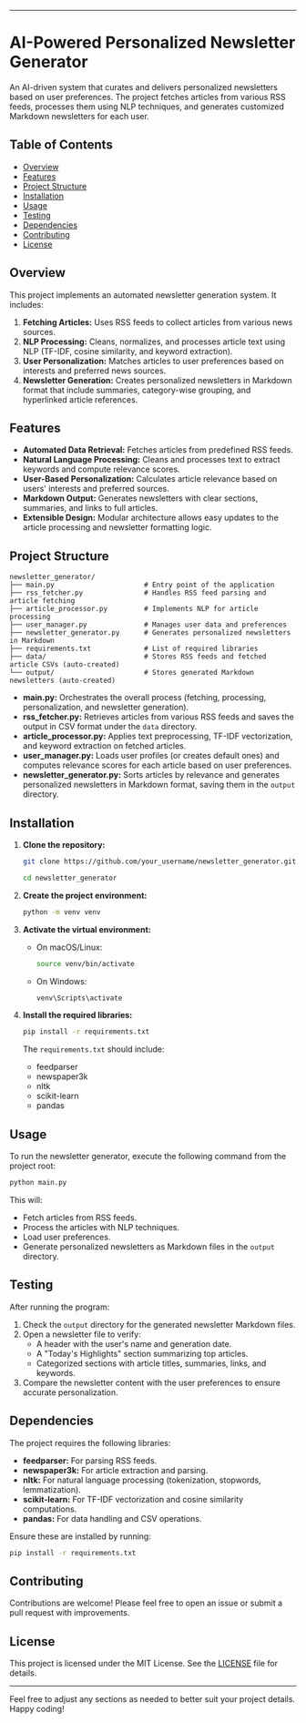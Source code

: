 
---

# AI-Powered Personalized Newsletter Generator

An AI-driven system that curates and delivers personalized newsletters based on user preferences. The project fetches articles from various RSS feeds, processes them using NLP techniques, and generates customized Markdown newsletters for each user.

## Table of Contents

- [Overview](#overview)
- [Features](#features)
- [Project Structure](#project-structure)
- [Installation](#installation)
- [Usage](#usage)
- [Testing](#testing)
- [Dependencies](#dependencies)
- [Contributing](#contributing)
- [License](#license)

## Overview

This project implements an automated newsletter generation system. It includes:

1. **Fetching Articles:** Uses RSS feeds to collect articles from various news sources.
2. **NLP Processing:** Cleans, normalizes, and processes article text using NLP (TF-IDF, cosine similarity, and keyword extraction).
3. **User Personalization:** Matches articles to user preferences based on interests and preferred news sources.
4. **Newsletter Generation:** Creates personalized newsletters in Markdown format that include summaries, category-wise grouping, and hyperlinked article references.

## Features

- **Automated Data Retrieval:** Fetches articles from predefined RSS feeds.
- **Natural Language Processing:** Cleans and processes text to extract keywords and compute relevance scores.
- **User-Based Personalization:** Calculates article relevance based on users' interests and preferred sources.
- **Markdown Output:** Generates newsletters with clear sections, summaries, and links to full articles.
- **Extensible Design:** Modular architecture allows easy updates to the article processing and newsletter formatting logic.

## Project Structure

```
newsletter_generator/
├── main.py                      # Entry point of the application
├── rss_fetcher.py               # Handles RSS feed parsing and article fetching
├── article_processor.py         # Implements NLP for article processing
├── user_manager.py              # Manages user data and preferences
├── newsletter_generator.py      # Generates personalized newsletters in Markdown
├── requirements.txt             # List of required libraries
├── data/                        # Stores RSS feeds and fetched article CSVs (auto-created)
└── output/                      # Stores generated Markdown newsletters (auto-created)
```

- **main.py:** Orchestrates the overall process (fetching, processing, personalization, and newsletter generation).
- **rss_fetcher.py:** Retrieves articles from various RSS feeds and saves the output in CSV format under the `data` directory.
- **article_processor.py:** Applies text preprocessing, TF-IDF vectorization, and keyword extraction on fetched articles.
- **user_manager.py:** Loads user profiles (or creates default ones) and computes relevance scores for each article based on user preferences.
- **newsletter_generator.py:** Sorts articles by relevance and generates personalized newsletters in Markdown format, saving them in the `output` directory.

## Installation

1. **Clone the repository:**

   ```bash
   git clone https://github.com/your_username/newsletter_generator.git
   
   cd newsletter_generator
   ```

2. **Create the project environment:**

   ```bash
   python -m venv venv
   ```

3. **Activate the virtual environment:**

   - On macOS/Linux:
     ```bash
     source venv/bin/activate
     ```
   - On Windows:
     ```bash
     venv\Scripts\activate
     ```

4. **Install the required libraries:**

   ```bash
   pip install -r requirements.txt
   ```

   The `requirements.txt` should include:
   - feedparser
   - newspaper3k
   - nltk
   - scikit-learn
   - pandas

## Usage

To run the newsletter generator, execute the following command from the project root:

```bash
python main.py
```

This will:
- Fetch articles from RSS feeds.
- Process the articles with NLP techniques.
- Load user preferences.
- Generate personalized newsletters as Markdown files in the `output` directory.

## Testing

After running the program:
1. Check the `output` directory for the generated newsletter Markdown files.
2. Open a newsletter file to verify:
   - A header with the user's name and generation date.
   - A "Today's Highlights" section summarizing top articles.
   - Categorized sections with article titles, summaries, links, and keywords.
3. Compare the newsletter content with the user preferences to ensure accurate personalization.

## Dependencies

The project requires the following libraries:

- **feedparser:** For parsing RSS feeds.
- **newspaper3k:** For article extraction and parsing.
- **nltk:** For natural language processing (tokenization, stopwords, lemmatization).
- **scikit-learn:** For TF-IDF vectorization and cosine similarity computations.
- **pandas:** For data handling and CSV operations.

Ensure these are installed by running:

```bash
pip install -r requirements.txt
```

## Contributing

Contributions are welcome! Please feel free to open an issue or submit a pull request with improvements.

## License

This project is licensed under the MIT License. See the [LICENSE](LICENSE) file for details.

---

Feel free to adjust any sections as needed to better suit your project details. Happy coding!
